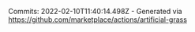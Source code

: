 Commits: 2022-02-10T11:40:14.498Z - Generated via https://github.com/marketplace/actions/artificial-grass
<br>
